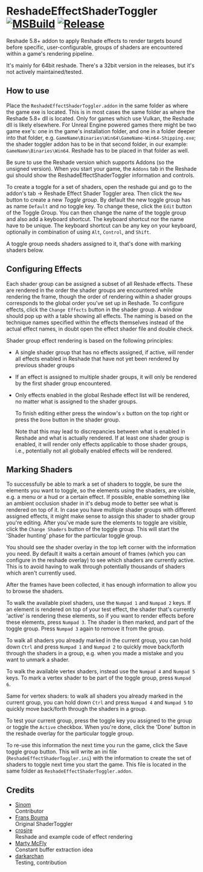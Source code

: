 # ReshadeEffectShaderToggler [![MSBuild](https://github.com/4lex4nder/ReshadeEffectShaderToggler/actions/workflows/msbuild.yml/badge.svg)](https://github.com/4lex4nder/ReshadeEffectShaderToggler/actions/workflows/msbuild.yml) [![Release](https://github.com/4lex4nder/ReshadeEffectShaderToggler/actions/workflows/release.yml/badge.svg)](https://github.com/4lex4nder/ReshadeEffectShaderToggler/actions/workflows/release.yml)
Reshade 5.8+ addon to apply Reshade effects to render targets bound before specific, user-configurable, groups of shaders are 
encountered within a game's rendering pipeline.

It's mainly for 64bit reshade. There's a 32bit version in the releases, but it's not actively maintained/tested. 

## How to use
Place the `ReshadeEffectShaderToggler.addon` in the same folder as where the game exe is located. This is in most cases the same folder as where the Reshade 5.8+ dll
is located. Only for games which use Vulkan, the Reshade dll is likely elsewhere. For Unreal Engine powered games there might be two
game exe's: one in the game's installation folder, and one in a folder deeper into that folder, e.g. 
`GameName\Binaries\Win64\GameName-Win64-Shipping.exe`; the shader toggler addon has to be in that second folder, in our example:
`GameName\Binaries\Win64`. Reshade has to be placed in that folder as well.

Be sure to use the Reshade version which supports Addons (so the unsigned version). When you start your game, the `Addons` tab in 
the Reshade gui should show the ReshadeEffectShaderToggler information and controls.

To create a toggle for a set of shaders, open the reshade gui and go to the addon's tab -> Reshade Effect Shader Toggler area. Then click 
the `New` button to create a new *Toggle group*. By default the new toggle group has as name `Default` and no toggle key. 
To change these, click the `Edit` button of the Toggle Group. You can then change the name of the toggle group
and also add a keyboard shortcut. The keyboard shortcut nor the name have to be unique. The keyboard shortcut can be 
any key on your keyboard, optionally in combination of using `Alt`, `Control`, and `Shift`. 

A toggle group needs shaders assigned to it, that's done with marking shaders below.

## Configuring Effects
Each shader group can be assigned a subset of all Reshade effects. These are rendered in the order the shader groups are encountered while 
rendering the frame, though the order of rendering within a shader groups corresponds to the global order you've set up in Reshade.
To configure effects, click the `Change Effects` button in the shader group. A window should pop up with a table showing all effects. The naming
is based on the technique names specified within the effects themselves instead of the actual effect names, in doubt open the 
effect shader file and double check.

Shader group effect rendering is based on the following principles:
* A single shader group that has no effects assigned, if active, will render all effects enabled in Reshade that have not yet been rendered by previous shader groups
* If an effect is assigned to multiple shader groups, it will only be rendered by the first shader group encountered.
* Only effects enabled in the global Reshade effect list will be rendered, no matter what is assigned to the shader groups.

    To finish editing either press the window's `x` button on the top right or press the `Done` button in the
    shader group.

    Note that this may lead to discrepancies between what is enabled in Reshade and what is actually rendered. If at least one shader group is enabled, 
    it will render only effects applicable to those shader groups, i.e., potentially not all globally enabled effects will be rendered.

## Marking Shaders
To successfully be able to mark a set of shaders to toggle, be sure the elements you want to toggle, so the elements
using the shaders, are visible, e.g. a menu or a hud or a certain effect. If possible, enable something like an ambient occlusion
shader in it's debug mode to better see what is rendered on top of it. In case you have multiple shader groups with different assigned
effects, it might make sense to assign this shader to shader group you're editing. After you've made sure the elements to toggle are
visible, click the `Change Shaders` button of the toggle group. This will start the 'Shader hunting' phase for the particular 
toggle group. 

You should see the shader overlay in the top left corner with the information you need. By default it waits a certain amount
of frames (which you can configure in the reshade overlay) to see which shaders are currently active. This is to avoid having
to walk through potentially thousands of shaders which aren't currently used. 

After the frames have been collected, it has enough information to allow you to browse the shaders. 

To walk the available pixel shaders, use the `Numpad 1` and `Numpad 2` keys. If an element is rendered on top of your test effect, 
the shader that's currently 'active' is rendering these elements, so if you want to render effects before these elements, 
press `Numpad 3`. The shader is then marked, and part of the toggle group. Press `Numpad 3` again to remove it from the group.

To walk all shaders you already marked in the current group, you can hold down `Ctrl` and press `Numpad 1` and `Numpad 2` to quickly
move back/forth through the shaders in a group, e.g. when you made a mistake and you want to unmark a shader. 

To walk the available vertex shaders, instead use the `Numpad 4` and `Numpad 5` keys. To mark a vertex shader to be 
part of the toggle group, press `Numpad 6`.

Same for vertex shaders: to walk all shaders you already marked in the current group, you can hold down `Ctrl` and press `Numpad 4` and `Numpad 5` 
to quickly move back/forth through the shaders in a group. 

To test your current group, press the toggle key you assigned to the group or toggle the `Active` checkbox. When you're done, click the 'Done' button in the 
reshade overlay for the particular toggle group. 

To re-use this information the next time you run the game, click the Save toggle group button. This will write an ini file 
(`ReshadeEffectShaderToggler.ini`) with the information to create the set of shaders to toggle next time you start the game. This file is
located in the same folder as `ReshadeEffectShaderToggler.addon`.

## Credits
* [Sinom](https://github.com/sinomsinom)<br/>
    Contributor
* [Frans Bouma](https://github.com/FransBouma)<br/>
    Original ShaderToggler
* [crosire](https://github.com/crosire)<br/>
    Reshade and example code of effect rendering
* [Marty McFly](https://github.com/martymcmodding)<br/>
    Constant buffer extraction idea
* [darkarchan](https://github.com/darkarchan)<br/>
    Testing, contribution
